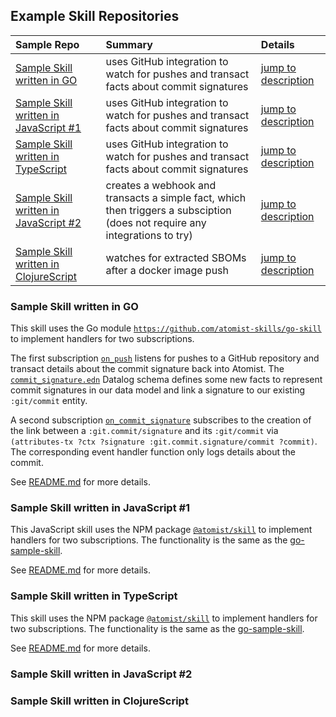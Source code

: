 ## Example Skill Repositories

| Sample Repo | Summary | Details |
| :---------- | :------- | :----  |
| [Sample Skill written in GO](https://github.com/atomist-skills/go-sample-skill) | uses GitHub integration to watch for pushes and transact facts about commit signatures | [jump to description](#sample-skill-written-in-go) |
| [Sample Skill written in JavaScript #1](https://github.com/atomist-skills/js-sample-skill) | uses GitHub integration to watch for pushes and transact facts about commit signatures | [jump to description](#sample-skill-written-in-js-1) |
| [Sample Skill written in TypeScript](https://github.com/atomist-skills/ts-sample-skill) | uses GitHub integration to watch for pushes and transact facts about commit signatures | [jump to description](#sample-skill-written-in-ts) |
| [Sample Skill written in JavaScript #2](https://github.com/vonwig/skill-sample-2) | creates a webhook and transacts a simple fact, which then triggers a subsciption (does not require any integrations to try) | [jump to description](#sample-skill-written-in-javascript) |
| [Sample Skill written in ClojureScript](https://github.com/vonwig/skill-sample-1) | watches for extracted SBOMs after a docker image push | [jump to description](#sample-skill-written-in-clojurescript) |

### Sample Skill written in GO

This skill uses the Go module [`https://github.com/atomist-skills/go-skill`](https://github.com/atomist-skills/go-skill) to implement handlers for two subscriptions. 

The first subscription [`on_push`](https://github.com/atomist-skills/go-sample-skill/blob/main/datalog/subscription/on_push.edn) listens for pushes to a GitHub repository and transact details about the commit signature back into Atomist. The [`commit_signature.edn`](https://github.com/atomist-skills/go-sample-skill/blob/main/datalog/schema/commit_signature.edn) Datalog schema defines some new facts to represent commit signatures in our data model and link a signature to our existing `:git/commit` entity.

A second subscription [`on_commit_signature`](https://github.com/atomist-skills/go-sample-skill/blob/main/datalog/subscription/on_commit_signature.edn) subscribes to the creation of the link between a `:git.commit/signature` and its `:git/commit` via `(attributes-tx ?ctx ?signature :git.commit.signature/commit ?commit)`. The corresponding event handler function only logs details about the commit.

See [README.md](https://github.com/atomist-skills/go-sample-skill/blob/main/README.md) for more details.

### Sample Skill written in JavaScript #1

This JavaScript skill uses the NPM package [`@atomist/skill`](https://github.com/atomist-skills/skill) to implement handlers for two subscriptions. The functionality is the same as the [go-sample-skill](#sample-skill-written-in-go).

See [README.md](https://github.com/atomist-skills/js-sample-skill/blob/main/README.md) for more details.

### Sample Skill written in TypeScript

This skill uses the NPM package [`@atomist/skill`](https://github.com/atomist-skills/skill) to implement handlers for two subscriptions. The functionality is the same as the [go-sample-skill](#sample-skill-written-in-go).

See [README.md](https://github.com/atomist-skills/ts-sample-skill/blob/main/README.md) for more details.

### Sample Skill written in JavaScript #2

### Sample Skill written in ClojureScript


